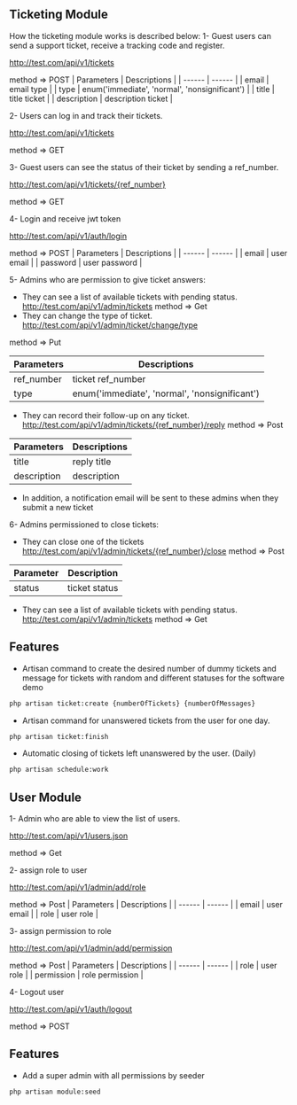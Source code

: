 ## Ticketing Module

How the ticketing module works is described below:
1- Guest users can send a support ticket, receive a tracking code and register.

http://test.com/api/v1/tickets

method => POST
| Parameters | Descriptions |
| ------ | ------ |
| email | email type | 
| type | enum('immediate', 'normal', 'nonsignificant') |
| title | title ticket |
| description | description ticket |

2- Users can log in and track their tickets.

http://test.com/api/v1/tickets

method => GET

3- Guest users can see the status of their ticket by sending a ref_number.

http://test.com/api/v1/tickets/{ref_number}

method => GET

4- Login and receive jwt token

http://test.com/api/v1/auth/login

method => POST
| Parameters | Descriptions |
| ------ | ------ |
| email | user email | 
| password | user password |

5- Admins who are permission to give ticket answers:
- They can see a list of available tickets with pending status.
http://test.com/api/v1/admin/tickets
method => Get
- They can change the type of ticket.
http://test.com/api/v1/admin/ticket/change/type

method => Put

| Parameters | Descriptions |
| ------ | ------ |
| ref_number | ticket ref_number | 
| type | enum('immediate', 'normal', 'nonsignificant') |
- They can record their follow-up on any ticket.
http://test.com/api/v1/admin/tickets/{ref_number}/reply
method => Post

| Parameters | Descriptions |
| ------ | ------ |
| title | reply title | 
| description | description |
- In addition, a notification email will be sent to these admins when they submit a new ticket

6- Admins permissioned to close tickets:
- They can close one of the tickets
http://test.com/api/v1/admin/tickets/{ref_number}/close
method => Post

| Parameter | Description |
| ------ | ------ |
| status | ticket status | 

- They can see a list of available tickets with pending status.
http://test.com/api/v1/admin/tickets
method => Get

## Features
- Artisan command to create the desired number of dummy tickets and message for tickets with random and different statuses for the software demo
```sh
php artisan ticket:create {numberOfTickets} {numberOfMessages}
```
- Artisan command for unanswered tickets from the user for one day.
```sh
php artisan ticket:finish
```
- Automatic closing of tickets left unanswered by the user. (Daily)
```sh
php artisan schedule:work
```

## User Module
1- Admin who are able to view the list of users.

http://test.com/api/v1/users.json

method => Get

2- assign role to user

http://test.com/api/v1/admin/add/role

method => Post
| Parameters | Descriptions |
| ------ | ------ |
| email | user email | 
| role | user role |

3- assign permission to role

http://test.com/api/v1/admin/add/permission

method => Post
| Parameters | Descriptions |
| ------ | ------ |
| role | user role | 
| permission | role permission |

4- Logout user

http://test.com/api/v1/auth/logout

method => POST

## Features

- Add a super admin with all permissions by seeder

```sh
php artisan module:seed
```
